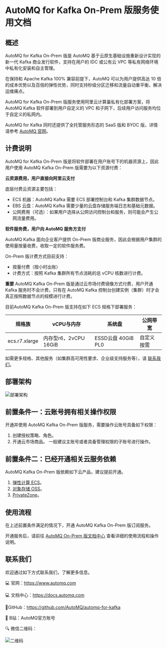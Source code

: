 # AutoMQ for Kafka On-Prem 版服务使用文档

## 概述
AutoMQ for Kafka On-Prem 版是 AutoMQ 基于云原生基础设施重新设计实现的新一代 Kafka 商业发行软件，支持在用户的 IDC 或公有云 VPC 等私有网络环境中私有化安装和自主管理。

在保持和 Apache Kafka 100% 兼容前提下，AutoMQ 可以为用户提供高达 10 倍的成本优势以及百倍的弹性优势，同时支持秒级分区迁移和流量自动重平衡，解决运维痛点。

AutoMQ for Kafka On-Prem 版服务使用阿里云计算巢私有化部署方案，将 AutoMQ Kafka 软件部署到用户自定义的 VPC 和子网下，后续用户访问服务均位于自定义的私网内。

AutoMQ for Kafka 同时还提供了全托管服务形态的 SaaS 版和 BYOC 版，详情请参考 [AutoMQ 官网](https://automq.com/)。

## 计费说明

AutoMQ for Kafka On-Prem 版是将软件部署在用户账号下的机器资源上，因此用户使用 AutoMQ Kafka On-Prem 版需要为以下资源付费：

**云资源费用，用户直接向阿里云支付**

底层付费云资源主要包括：
- ECS 机器：AutoMQ Kafka 需要 ECS 部署控制台和 Kafka 集群数据节点。
- EBS 云盘：AutoMQ Kafka 需要少量的云盘存储服务端日志和基础元数据。
- 公网费用（可选）：如果用户选择从公网访问控制台和服务，则可能会产生公网流量费用。

**软件服务费，用户向 AutoMQ 服务方支付**

AutoMQ Kafka 面向企业客户提供 On-Prem 版商业服务，因此会根据用户集群的使用量按量收费，收取一定的软件服务费。

On-Prem 版计费方式目前支持：

- 按量付费（按小时出账）
- 计费方式：按照 Kafka 集群所有节点消耗的总 vCPU 核数进行计费。

**重要** AutoMQ Kafka On-Prem 版是通过云市场付费镜像方式付费，用户开通 Kafka 服务时不会计费，只有在 AutoMQ Kafka 控制台创建实例（集群）时才会真正按照数据节点的规模进行计费。


目前AutoMQ Kafka On-Prem 版支持在如下 ECS 规格下部署服务：

| 规格族           | vCPU与内存 | 系统盘 | 公网带宽 |
|---------------| --- | --- | --- |
| ecs.r7.xlarge | 内存型r6，2vCPU 16GiB | ESSD云盘 40GiB PL0 | 自定义按需 |

如需更多规格、其他服务（如集群高可用性要求、企业级支持服务等），请 [联系我们](https://automq.com/)。


## 部署架构
![部署架构](https://image.automq.com/20240131bot/bIJIzD.png)

## 前置条件一：云账号拥有相关操作权限
开通并使用 AutoMQ Kafka On-Prem 版服务，需要操作云账号具备如下权限：
1. 创建授权策略、角色。
2. 开通云市场商品。
一般建议主账号或者具备管理权限的子账号进行操作。


## 前置条件二：已经开通相关云服务依赖
AutoMQ Kafka On-Prem 版依赖如下云产品，建议提前开通。
1. [弹性计算 ECS](https://ecs.console.aliyun.com)。
2. [对象存储 OSS](https://oss.console.aliyun.com)。
4. [PrivateZone](https://dnsnext.console.aliyun.com)。

## 使用流程
在上述前置条件满足的情况下，开通 AutoMQ Kafka On-Prem 版订阅服务。

开通服务后，请前往 [AutoMQ On-Prem 版文档中心](https://docs.automq.com/zh/docs/automq-onperm/Dtv2wrUVPiBxc3kgs4cciWD4nQh) 查看详细的使用流程和操作说明。


## 联系我们
欢迎通过如下方式联系我们，了解更多信息。

💻 官网：https://www.automq.com

💻 文档中心：https://docs.automq.com

🌟GitHub：https://github.com/AutoMQ/automq-for-kafka

👀 B站：AutoMQ官方账号

🔍 微信二维码：

![二维码](https://image.automq.com/resource/qrcode.png)
